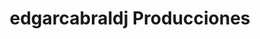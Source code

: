 ---
title: "edgarcabraldj Producciones"
url: /capiata/edgarcabraldj-producciones/
shop: Computer
---